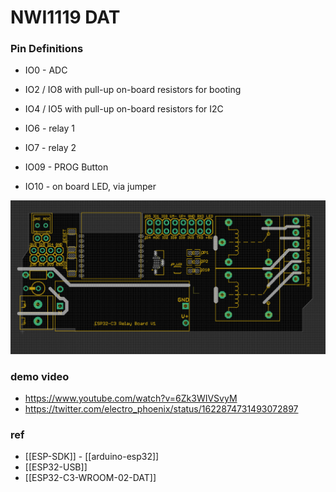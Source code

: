 
# NWI1119 DAT 

### Pin Definitions 


- IO0  - ADC
- IO2 / IO8 with pull-up on-board resistors for booting 
- IO4 / IO5 with pull-up on-board resistors for I2C
- IO6 - relay 1
- IO7 - relay 2

- IO09 - PROG Button 

- IO10 - on board LED, via jumper 


![](39-39-16-07-02-2023.png)



### demo video 

- https://www.youtube.com/watch?v=6Zk3WIVSvyM
- https://twitter.com/electro_phoenix/status/1622874731493072897

### ref 

- [[ESP-SDK]] - [[arduino-esp32]]
- [[ESP32-USB]]
- [[ESP32-C3-WROOM-02-DAT]]